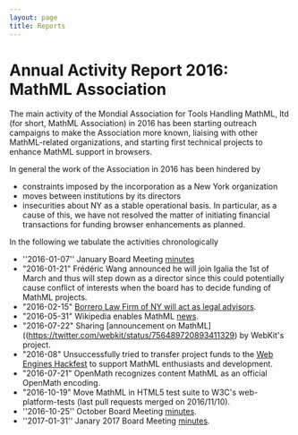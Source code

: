 ```yaml
---
layout: page
title: Reports
---
```


# Annual Activity Report 2016: MathML Association

The main activity of the Mondial Association for Tools Handling MathML, ltd (for short,
MathML Association) in 2016 has been starting outreach campaigns to make the Association
more known, liaising with other MathML-related organizations, and starting first technical
projects to enhance MathML support in browsers.

In general the work of the Association in 2016 has been hindered by
* constraints imposed by the incorporation as a New York organization
* moves between institutions by its directors
* insecurities about NY as a stable operational basis. 
In particular, as a cause of this, we have not resolved the matter of initiating financial
transactions for funding browser enhancements as planned. 

In the following we tabulate the activities chronologically

* ''2016-01-07'' January Board Meeting [minutes](/meetings/board-2016-01-07.html)
* "2016-01-21" Frédéric Wang announced he will join Igalia the 1st of March and thus will step down as a director since this could potentially cause conflict of interests when the board has to decide funding of MathML projects.
* "2016-02-15" [Borrero Law Firm of NY will act as legal advisors](http://mathml-association.org/announcement/2016/02/15/borrero-law.html).
* "2016-05-31" Wikipedia enables MathML [news](http://mathml-association.org/announcement/2016/05/31/wikipedia.html). 
* "2016-07-22" Sharing [announcement on MathML]((https://twitter.com/webkit/status/756489720893411329) by WebKit's project. 
* "2016-08" Unsuccessfully tried to transfer project funds to the
  [Web Engines Hackfest](http://www.webengineshackfest.org/2016/) to support MathML
  enthusiasts and development. 
* "2016-07-21" OpenMath recognizes content MathML as an official OpenMath encoding. 
* "2016-10-19" Move MathML in HTML5 test suite to W3C's web-platform-tests (last pull requests merged on 2016/11/10). 
* ''2016-10-25'' October Board Meeting [minutes](/meetings/board-2016-10-15.html).
* ''2017-01-31'' Janary 2017 Board Meeting [minutes](/meetings/board-2017-01-31.html).


<!--  LocalWords:  organization organizations
 -->
